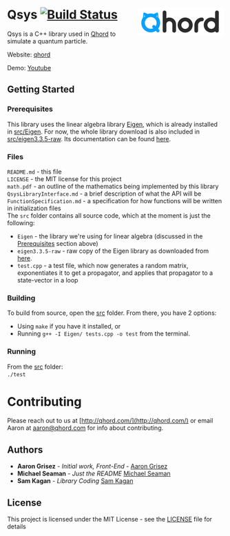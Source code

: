 # Qsys [![Build Status](https://travis-ci.org/aarongrisez/Qsys.svg?branch=master)](https://travis-ci.org/aarongrisez/Qsys) <img align='right' src='/QhordLogo.png'>

Qsys is a C++ library used in [Qhord](https://www.qhord.com/) to simulate a quantum particle.


Website: [qhord](http://qhord.com/)

Demo: [Youtube](https://youtu.be/WgCajz7P-M0)

## Getting Started

### Prerequisites
This library uses the linear algebra library [Eigen](http://eigen.tuxfamily.org/), which is already installed in [src/Eigen](src/Eigen).
For now, the whole library download is also included in [src/eigen3.3.5-raw](src/eigen3.3.5-raw).
Its documentation can be found [here](http://eigen.tuxfamily.org/dox/GettingStarted.html).

### Files
`README.md` - this file  
`LICENSE` - the MIT license for this project  
`math.pdf` - an outline of the mathematics being implemented by this library  
`QsysLibraryInterface.md` - a brief description of what the API will be  
`FunctionSpecification.md` - a specification for how functions will be written in initialization files  
The `src` folder contains all source code, which at the moment is just the following:
* `Eigen` - the library we're using for linear algebra (discussed in the  [Prerequisites](Prerequisites) section above)
* `eigen3.3.5-raw` - raw copy of the Eigen library as downloaded from [here](http://bitbucket.org/eigen/eigen/get/3.3.5.zip).
* `test.cpp` - a test file, which now generates a random matrix, exponentiates it to get a propagator,
and applies that propagator to a state-vector in a loop

### Building
To build from source, open the [src](src) folder. From there, you have 2 options:
* Using `make` if you have it installed, or
* Running `g++ -I Eigen/ tests.cpp -o test` from the terminal.

### Running
From the [src](src) folder:  
`./test`

# Contributing

Please reach out to us at [http://qhord.com/](http://qhord.com/) or email Aaron at aaron@qhord.com for info about contributing.

## Authors

* **Aaron Grisez** - *Initial work, Front-End* - [Aaron Grisez](https://github.com/aarongrisez)
* **Michael Seaman** - *Just the README* [Michael Seaman](https://github.com/michaelseaman)
* **Sam Kagan** - *Library Coding* [Sam Kagan](https://github.com/HungryJoe)

## License

This project is licensed under the MIT License - see the [LICENSE](LICENSE) file for details
